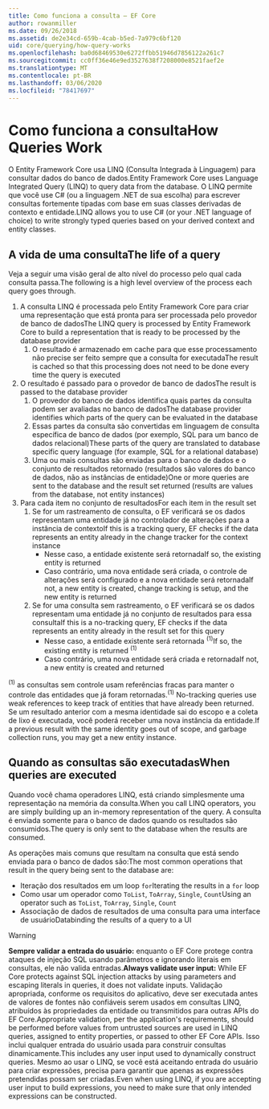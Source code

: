 ```yaml
---
title: Como funciona a consulta – EF Core
author: rowanmiller
ms.date: 09/26/2018
ms.assetid: de2e34cd-659b-4cab-b5ed-7a979c6bf120
uid: core/querying/how-query-works
ms.openlocfilehash: ba0d68469530e6272ffbb51946d7856122a261c7
ms.sourcegitcommit: cc0ff36e46e9ed3527638f7208000e8521faef2e
ms.translationtype: MT
ms.contentlocale: pt-BR
ms.lasthandoff: 03/06/2020
ms.locfileid: "78417697"
---
```

# <a name="how-queries-work"></a><span data-ttu-id="8d601-102">Como funciona a consulta</span><span class="sxs-lookup"><span data-stu-id="8d601-102">How Queries Work</span></span>

<span data-ttu-id="8d601-103">O Entity Framework Core usa LINQ (Consulta Integrada à Linguagem) para consultar dados do banco de dados.</span><span class="sxs-lookup"><span data-stu-id="8d601-103">Entity Framework Core uses Language Integrated Query (LINQ) to query data from the database.</span></span> <span data-ttu-id="8d601-104">O LINQ permite que você use C# (ou a linguagem .NET de sua escolha) para escrever consultas fortemente tipadas com base em suas classes derivadas de contexto e entidade.</span><span class="sxs-lookup"><span data-stu-id="8d601-104">LINQ allows you to use C# (or your .NET language of choice) to write strongly typed queries based on your derived context and entity classes.</span></span>

## <a name="the-life-of-a-query"></a><span data-ttu-id="8d601-105">A vida de uma consulta</span><span class="sxs-lookup"><span data-stu-id="8d601-105">The life of a query</span></span>

<span data-ttu-id="8d601-106">Veja a seguir uma visão geral de alto nível do processo pelo qual cada consulta passa.</span><span class="sxs-lookup"><span data-stu-id="8d601-106">The following is a high level overview of the process each query goes through.</span></span>

1. <span data-ttu-id="8d601-107">A consulta LINQ é processada pelo Entity Framework Core para criar uma representação que está pronta para ser processada pelo provedor de banco de dados</span><span class="sxs-lookup"><span data-stu-id="8d601-107">The LINQ query is processed by Entity Framework Core to build a representation that is ready to be processed by the database provider</span></span>
   1. <span data-ttu-id="8d601-108">O resultado é armazenado em cache para que esse processamento não precise ser feito sempre que a consulta for executada</span><span class="sxs-lookup"><span data-stu-id="8d601-108">The result is cached so that this processing does not need to be done every time the query is executed</span></span>
2. <span data-ttu-id="8d601-109">O resultado é passado para o provedor de banco de dados</span><span class="sxs-lookup"><span data-stu-id="8d601-109">The result is passed to the database provider</span></span>
   1. <span data-ttu-id="8d601-110">O provedor do banco de dados identifica quais partes da consulta podem ser avaliadas no banco de dados</span><span class="sxs-lookup"><span data-stu-id="8d601-110">The database provider identifies which parts of the query can be evaluated in the database</span></span>
   2. <span data-ttu-id="8d601-111">Essas partes da consulta são convertidas em linguagem de consulta específica de banco de dados (por exemplo, SQL para um banco de dados relacional)</span><span class="sxs-lookup"><span data-stu-id="8d601-111">These parts of the query are translated to database specific query language (for example, SQL for a relational database)</span></span>
   3. <span data-ttu-id="8d601-112">Uma ou mais consultas são enviadas para o banco de dados e o conjunto de resultados retornado (resultados são valores do banco de dados, não as instâncias de entidade)</span><span class="sxs-lookup"><span data-stu-id="8d601-112">One or more queries are sent to the database and the result set returned (results are values from the database, not entity instances)</span></span>
3. <span data-ttu-id="8d601-113">Para cada item no conjunto de resultados</span><span class="sxs-lookup"><span data-stu-id="8d601-113">For each item in the result set</span></span>
   1. <span data-ttu-id="8d601-114">Se for um rastreamento de consulta, o EF verificará se os dados representam uma entidade já no controlador de alterações para a instância de contexto</span><span class="sxs-lookup"><span data-stu-id="8d601-114">If this is a tracking query, EF checks if the data represents an entity already in the change tracker for the context instance</span></span>
      * <span data-ttu-id="8d601-115">Nesse caso, a entidade existente será retornada</span><span class="sxs-lookup"><span data-stu-id="8d601-115">If so, the existing entity is returned</span></span>
      * <span data-ttu-id="8d601-116">Caso contrário, uma nova entidade será criada, o controle de alterações será configurado e a nova entidade será retornada</span><span class="sxs-lookup"><span data-stu-id="8d601-116">If not, a new entity is created, change tracking is setup, and the new entity is returned</span></span>
   2. <span data-ttu-id="8d601-117">Se for uma consulta sem rastreamento, o EF verificará se os dados representam uma entidade já no conjunto de resultados para essa consulta</span><span class="sxs-lookup"><span data-stu-id="8d601-117">If this is a no-tracking query, EF checks if the data represents an entity already in the result set for this query</span></span>
      * <span data-ttu-id="8d601-118">Nesse caso, a entidade existente será retornada <sup>(1)</sup></span><span class="sxs-lookup"><span data-stu-id="8d601-118">If so, the existing entity is returned <sup>(1)</sup></span></span>
      * <span data-ttu-id="8d601-119">Caso contrário, uma nova entidade será criada e retornada</span><span class="sxs-lookup"><span data-stu-id="8d601-119">If not, a new entity is created and returned</span></span>

<span data-ttu-id="8d601-120"><sup>(1)</sup> as consultas sem controle usam referências fracas para manter o controle das entidades que já foram retornadas.</span><span class="sxs-lookup"><span data-stu-id="8d601-120"><sup>(1)</sup> No-tracking queries use weak references to keep track of entities that have already been returned.</span></span> <span data-ttu-id="8d601-121">Se um resultado anterior com a mesma identidade sai do escopo e a coleta de lixo é executada, você poderá receber uma nova instância da entidade.</span><span class="sxs-lookup"><span data-stu-id="8d601-121">If a previous result with the same identity goes out of scope, and garbage collection runs, you may get a new entity instance.</span></span>

## <a name="when-queries-are-executed"></a><span data-ttu-id="8d601-122">Quando as consultas são executadas</span><span class="sxs-lookup"><span data-stu-id="8d601-122">When queries are executed</span></span>

<span data-ttu-id="8d601-123">Quando você chama operadores LINQ, está criando simplesmente uma representação na memória da consulta.</span><span class="sxs-lookup"><span data-stu-id="8d601-123">When you call LINQ operators, you are simply building up an in-memory representation of the query.</span></span> <span data-ttu-id="8d601-124">A consulta é enviada somente para o banco de dados quando os resultados são consumidos.</span><span class="sxs-lookup"><span data-stu-id="8d601-124">The query is only sent to the database when the results are consumed.</span></span>

<span data-ttu-id="8d601-125">As operações mais comuns que resultam na consulta que está sendo enviada para o banco de dados são:</span><span class="sxs-lookup"><span data-stu-id="8d601-125">The most common operations that result in the query being sent to the database are:</span></span>

* <span data-ttu-id="8d601-126">Iteração dos resultados em um loop `for`</span><span class="sxs-lookup"><span data-stu-id="8d601-126">Iterating the results in a `for` loop</span></span>
* <span data-ttu-id="8d601-127">Como usar um operador como `ToList`, `ToArray`, `Single`, `Count`</span><span class="sxs-lookup"><span data-stu-id="8d601-127">Using an operator such as `ToList`, `ToArray`, `Single`, `Count`</span></span>
* <span data-ttu-id="8d601-128">Associação de dados de resultados de uma consulta para uma interface de usuário</span><span class="sxs-lookup"><span data-stu-id="8d601-128">Databinding the results of a query to a UI</span></span>

> [!WARNING]  
> <span data-ttu-id="8d601-129">**Sempre validar a entrada do usuário:** enquanto o EF Core protege contra ataques de injeção SQL usando parâmetros e ignorando literais em consultas, ele não valida entradas.</span><span class="sxs-lookup"><span data-stu-id="8d601-129">**Always validate user input:** While EF Core protects against SQL injection attacks by using parameters and escaping literals in queries, it does not validate inputs.</span></span> <span data-ttu-id="8d601-130">Validação apropriada, conforme os requisitos do aplicativo, deve ser executada antes de valores de fontes não confiáveis serem usados em consultas LINQ, atribuídos às propriedades da entidade ou transmitidos para outras APIs do EF Core.</span><span class="sxs-lookup"><span data-stu-id="8d601-130">Appropriate validation, per the application's requirements, should be performed before values from untrusted sources are used in LINQ queries, assigned to entity properties, or passed to other EF Core APIs.</span></span> <span data-ttu-id="8d601-131">Isso inclui qualquer entrada do usuário usada para construir consultas dinamicamente.</span><span class="sxs-lookup"><span data-stu-id="8d601-131">This includes any user input used to dynamically construct queries.</span></span> <span data-ttu-id="8d601-132">Mesmo ao usar o LINQ, se você está aceitando entrada do usuário para criar expressões, precisa para garantir que apenas as expressões pretendidas possam ser criadas.</span><span class="sxs-lookup"><span data-stu-id="8d601-132">Even when using LINQ, if you are accepting user input to build expressions, you need to make sure that only intended expressions can be constructed.</span></span>
